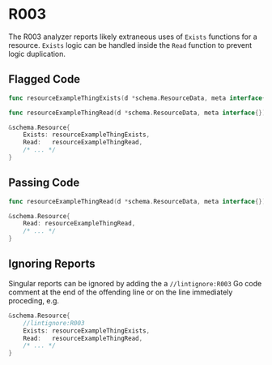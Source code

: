 # R003

The R003 analyzer reports likely extraneous uses of `Exists`
functions for a resource. `Exists` logic can be handled inside the `Read` function
to prevent logic duplication.

## Flagged Code

```go
func resourceExampleThingExists(d *schema.ResourceData, meta interface{}) (bool, error) { /* ... */ }

func resourceExampleThingRead(d *schema.ResourceData, meta interface{}) error { /* ... */ }

&schema.Resource{
    Exists: resourceExampleThingExists,
    Read:   resourceExampleThingRead,
    /* ... */
}
```

## Passing Code

```go
func resourceExampleThingRead(d *schema.ResourceData, meta interface{}) error { /* ... */ }

&schema.Resource{
    Read: resourceExampleThingRead,
    /* ... */
}
```

## Ignoring Reports

Singular reports can be ignored by adding the a `//lintignore:R003` Go code comment at the end of the offending line or on the line immediately proceding, e.g.

```go
&schema.Resource{
    //lintignore:R003
    Exists: resourceExampleThingExists,
    Read:   resourceExampleThingRead,
    /* ... */
}
```

